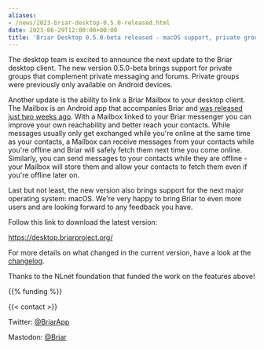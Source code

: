 ```yaml
---
aliases:
- /news/2023-briar-desktop-0.5.0-released.html
date: 2023-06-29T12:00:00+00:00
title: 'Briar Desktop 0.5.0-beta released - macOS support, private groups and Briar Mailbox'
---
```


The desktop team is excited to announce the next update to the Briar desktop
client.
The new version 0.5.0-beta brings support for private groups that
complement private messaging and forums. Private groups were previously
only available on Android devices.

Another update is the ability to link a Briar Mailbox to your desktop
client. The Mailbox is an Android app that accompanies Briar and
[was released just two weeks ago](/news/2023-briar-mailbox-released/).
With a Mailbox linked to your Briar
messenger you can improve your own reachability and better reach your contacts.
While messages usually only get exchanged while you're online at the same
time as your contacts, a Mailbox can receive messages from your contacts
while you're offline and Briar will safely fetch them next time you come online.
Similarly, you can send messages to your contacts while they are
offline - your Mailbox will store them and allow your contacts to
fetch them even if you're offline later on.

Last but not least, the new version also brings support for the next
major operating system: macOS.
We're very happy to bring Briar to even more users and are looking
forward to any feedback you have.

Follow this link to download the latest version:

https://desktop.briarproject.org/

For more details on what changed in the current version, have a look at the
[changelog](https://code.briarproject.org/briar/briar-desktop/-/wikis/Changelog).

Thanks to the NLnet foundation that funded the work on the features above!

{{% funding %}}

{{< contact  >}}

Twitter: [@BriarApp](https://twitter.com/BriarApp)

Mastodon: [@Briar](https://fosstodon.org/@briar)
